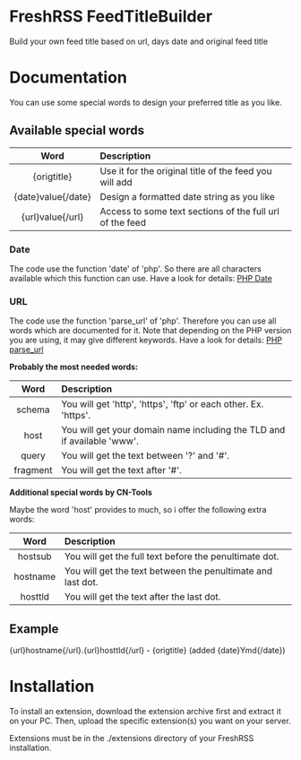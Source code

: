 # FreshRSS FeedTitleBuilder
Build your own feed title based on url, days date and original feed title

# Documentation

You can use some special words to design your preferred title as you like.

## Available special words

| Word | Description |
| :---: | :--- |
| {origtitle} | Use it for the original title of the feed you will add |
| {date}value{/date} | Design a formatted date string as you like |
| {url}value{/url} | Access to some text sections of the full url of the feed |

### Date

The code use the function 'date' of 'php'. So there are all characters available which this function can use.
Have a look for details: [PHP Date](https://www.php.net/manual/en/function.date.php)

### URL

The code use the function 'parse_url' of 'php'. Therefore you can use all words which are documented for it. Note that depending on the PHP version you are using, it may give different keywords.
Have a look for details: [PHP parse_url](https://www.php.net/manual/en/function.parse-url.php)

**Probably the most needed words:**

| Word | Description |
| :---: | :--- |
| schema | You will get \'http\', \'https\', \'ftp\' or each other. Ex. \'https\'. |
| host | You will get your domain name including the TLD and if available \'www\'. |
| query | You will get the text between \'?\' and \'#\'. |
| fragment | You will get the text after \'#\'. |

**Additional special words by CN-Tools**

Maybe the word 'host' provides to much, so i offer the following extra words:

| Word | Description |
| :---: | :--- |
| hostsub | You will get the full text before the penultimate dot. |
| hostname | You will get the text between the penultimate and last dot. |
| hosttld | You will get the text after the last dot. |

## Example

{url}hostname{/url}.{url}hosttld{/url} - {origtitle} (added {date}Ymd{/date})

# Installation

To install an extension, download the extension archive first and extract it on your PC. 
Then, upload the specific extension(s) you want on your server. 

Extensions must be in the ./extensions directory of your FreshRSS installation.
